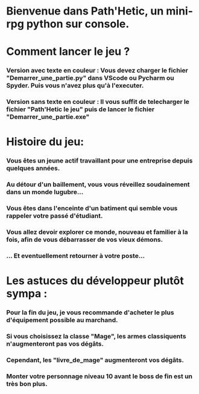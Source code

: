 # Bienvenue dans Path'Hetic, un mini-rpg python sur console.

# Comment lancer le jeu ?
### Version avec texte en couleur : Vous devez charger le fichier "Demarrer_une_partie.py" dans VScode ou Pycharm ou Spyder. Puis vous n'avez plus qu'à l'executer.

### Version sans texte en couleur : Il vous suffit de telecharger le fichier "Path'Hetic le jeu" puis de lancer le fichier "Demarrer_une_partie.exe"
	

# Histoire du jeu:
### Vous êtes un jeune actif travaillant pour une entreprise depuis quelques années.
### Au détour d'un baillement, vous vous réveillez soudainement dans un monde lugubre...
### Vous êtes dans l'enceinte d'un batiment qui semble vous rappeler votre passé d'étudiant.
### Vous allez devoir explorer ce monde, nouveau et familier à la fois, afin de vous débarrasser de vos vieux démons.
### ... Et eventuellement retourner à votre poste...

# Les astuces du développeur plutôt sympa :
### Pour la fin du jeu, je vous recommande d'acheter le plus d'équipement possible au marchand.
### Si vous choisissez la classe "Mage", les armes classiquents n'augmenteront pas vos dégâts.
### Cependant, les "livre_de_mage" augmenteront vos dégâts.
### Monter votre personnage niveau 10 avant le boss de fin est un très bon plus.


	 



